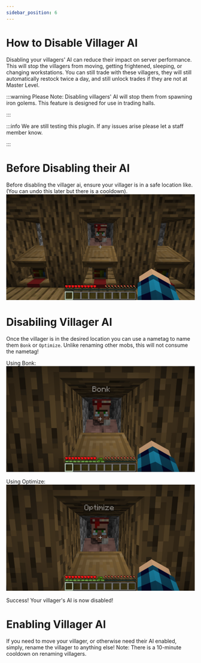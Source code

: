 ```yaml
---
sidebar_position: 6
---
```


# How to Disable Villager AI
Disabling your villagers' AI can reduce their impact on server performance. This will stop the villagers from moving, getting frightened, sleeping, or changing workstations. You can still trade with these villagers, they will still automatically restock twice a day, and still unlock trades if they are not at Master Level. 

:::warning
Please Note: Disabling villagers' AI will stop them from spawning iron golems. This feature is designed for use in trading halls.

:::

:::info
We are still testing this plugin. If any issues arise please let a staff member know.

:::
# Before Disabling their AI
Before disabling the villager ai, ensure your villager is in a safe location like. (You can undo this later but there is a cooldown). 
![villager in hall](./img/villager/villager-in-hall.png)

# Disabiling Villager AI
Once the villager is in the desired location you can use a nametag to name them `Bonk` or `Optimize`. Unlike renaming other mobs, this will not consume the nametag!

Using Bonk:
![bonk](./img/villager/Bonk-1.png)

Using Optimize:
![optimize](./img/villager/Optimize-1.png)

Success! Your villager's AI is now disabled!
# Enabling Villager AI

If you need to move your villager, or otherwise need their AI enabled, simply, rename the villager to anything else! Note: There is a 10-minute cooldown on renaming villagers.
